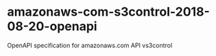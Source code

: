 # amazonaws-com-s3control-2018-08-20-openapi
OpenAPI specification for amazonaws.com API vs3control
